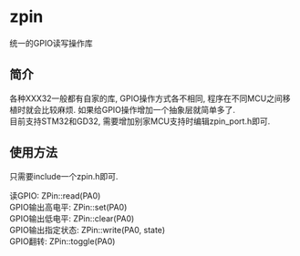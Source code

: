 # zpin

统一的GPIO读写操作库

## 简介

各种XXX32一般都有自家的库, GPIO操作方式各不相同, 程序在不同MCU之间移植时就会比较麻烦. 如果给GPIO操作增加一个抽象层就简单多了.  
目前支持STM32和GD32, 需要增加别家MCU支持时编辑zpin_port.h即可.  

## 使用方法

只需要include一个zpin.h即可.

读GPIO: ZPin::read(PA0)  
GPIO输出高电平: ZPin::set(PA0)  
GPIO输出低电平: ZPin::clear(PA0)  
GPIO输出指定状态: ZPin::write(PA0, state)  
GPIO翻转: ZPin::toggle(PA0)
